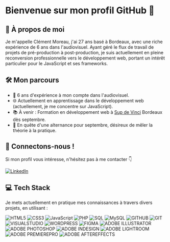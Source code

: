 # Bienvenue sur mon profil GitHub 👋

## 👤 À propos de moi

Je m'appelle Clément Moreau, j'ai 27 ans basé à Bordeaux, avec une riche expérience de 6 ans dans l'audiovisuel. Ayant géré le flux de travail de projets de pré-production à post-production, je suis actuellement en pleine reconversion professionnelle vers le développement web, portant un intérêt particulier pour le JavaScript et ses frameworks.

## 🛠️ Mon parcours

- 💼 6 ans d'expérience à mon compte dans l'audiovisuel.
- 🌐 Actuellement en apprentissage dans le développement web (actuellement, je me concentre sur JavaScript).
- 📚 À venir : Formation en développement web à [Sup de Vinci](https://www.supdevinci.fr/) Bordeaux dès septembre.
- 🎯 En quête d'une alternance pour septembre, désireux de mêler la théorie à la pratique.

## 🤝 Connectons-nous !

Si mon profil vous intéresse, n'hésitez pas à me contacter 👇​

[![LinkedIn](https://img.shields.io/badge/LinkedIn-ClementMoreau-blue)]([[Votre-URL-LinkedIn](https://www.linkedin.com/in/clementmoreaupro/)])


## 💻 Tech Stack

Je mets actuellement en pratique mes connaissances à travers divers projets, en utilisant :

![HTML5](https://img.shields.io/badge/HTML5-Expert?style=for-the-badge&logo=HTML5&logoColor=white&color=%23f16b31)
![CSS3](https://img.shields.io/badge/CSS3-Expert?style=for-the-badge&logo=CSS3&logoColor=white&color=%232face0)
![JavaScript](https://img.shields.io/badge/JavaScript-Expert?style=for-the-badge&logo=JavaScript&logoColor=black&color=%23f7e025)
![PHP](https://img.shields.io/badge/php-Expert?style=for-the-badge&logo=php&logoColor=white&color=%23787bac)
![SQL](https://img.shields.io/badge/sql-Expert?style=for-the-badge&logo=sql&logoColor=black&color=%23087dd7)
![MySQL](https://img.shields.io/badge/MYSQL-Expert?style=for-the-badge&logo=mysql&logoColor=white&color=%2308638a)
![GITHUB](https://img.shields.io/badge/github-Expert?style=for-the-badge&logo=github&logoColor=white&color=%232b3036)
![GIT](https://img.shields.io/badge/git-Expert?style=for-the-badge&logo=git&logoColor=white&color=%23f15639)
![VISUALSTUDIO](https://img.shields.io/badge/visualstudio-Expert?style=for-the-badge&logo=visualstudio&logoColor=white&color=%230983ce)
![WORDPRESS](https://img.shields.io/badge/wordpress-Expert?style=for-the-badge&logo=wordpress&logoColor=white&color=black)
![FIGMA](https://img.shields.io/badge/figma-Expert?style=for-the-badge&logo=figma&logoColor=white&color=%23a55eff)
![ADOBE ILLUSTRATOR](https://img.shields.io/badge/adobeillustrator-Expert?style=for-the-badge&logo=adobeillustrator&logoColor=white&color=%23ff7b20)
![ADOBE PHOTOSHOP](https://img.shields.io/badge/adobephotoshop-Expert?style=for-the-badge&logo=adobephotoshop&logoColor=white&color=%2308253c)
![ADOBE INDESIGN](https://img.shields.io/badge/adobeindesign-Expert?style=for-the-badge&logo=adobeindesign&logoColor=white&color=%234f0a26)
![ADOBE LIGHTROOM](https://img.shields.io/badge/adobelightroom-Expert?style=for-the-badge&logo=adobelightroom&logoColor=white&color=%23001e36)
![ADOBE PREMIEREPRO](https://img.shields.io/badge/adobepremierepro-Expert?style=for-the-badge&logo=adobepremierepro&logoColor=white&color=%23a2a0ff)
![ADOBE AFTEREFFECTS](https://img.shields.io/badge/adobeaftereffects-Expert?style=for-the-badge&logo=adobeaftereffects&logoColor=white&color=%23080860)


















